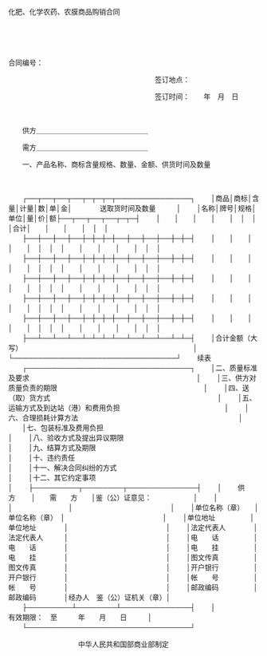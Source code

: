 



化肥、化学农药、农膜商品购销合同



 

　　　　　　　　　　　　　　　　　　　　　

　　　　　　　　　　　　　　　　　　　　　


 合同编号：
 
　　　　　　　　　　　　　　　　　　　　　签订地点：
 
　　　　　　　　　　　　　　　　　　　　　签订时间：　　年　月　日
 
　　



　　供方＿＿＿＿＿＿＿＿＿＿＿＿＿＿＿＿

　　需方＿＿＿＿＿＿＿＿＿＿＿＿＿＿＿＿

　　一、产品名称、商标含量规格、数量、金额、供货时间及数量

　　


　　┌──┬──┬──┬──┬─┬─┬─┬───────────────┐
　　│商品│商标│含量│计量│数│单│金│　　　　送取货时间及数量　　　│
　　│名称│牌号│规格│单位│量│价│额├──┬──┬──┬──┬─┬─┤
　　│　　│　　│　　│　　│　│　│　│合计│　　│　　│　　│　│　│
　　├──┼──┼──┼──┼─┼─┼─┼──┼──┼──┼──┼─┼─┤
　　│　　│　　│　　│　　│　│　│　│　　│　　│　　│　　│　│　│
　　├──┼──┼──┼──┼─┼─┼─┼──┼──┼──┼──┼─┼─┤
　　│　　│　　│　　│　　│　│　│　│　　│　　│　　│　　│　│　│
　　├──┼──┼──┼──┼─┼─┼─┼──┼──┼──┼──┼─┼─┤
　　│　　│　　│　　│　　│　│　│　│　　│　　│　　│　　│　│　│
　　├──┼──┼──┼──┼─┼─┼─┼──┼──┼──┼──┼─┼─┤
　　│　　│　　│　　│　　│　│　│　│　　│　　│　　│　　│　│　│
　　├──┼──┼──┼──┼─┼─┼─┼──┼──┼──┼──┼─┼─┤
　　│　　│　　│　　│　　│　│　│　│　　│　　│　　│　　│　│　│
　　├──┴──┴──┴──┴─┴─┴─┴──┴──┴──┴──┴─┴─┤
　　│合计金额（大写）　　　　　　　　　　　　　　　　　　　　　　　　　│　
　　└─────────────────────────────────┘
　　续表
　　┌─────────────────────────────────┐
　　│二、质量标准及要求　　　　　　　　　　　　　　　　　　　　　　　　│
　　│三、供方对质量负责的期限　　　　　　　　　　　　　　　　　　　　　│
　　│四、送（取）货方式　　　　　　　　　　　　　　　　　　　　　　　　│
　　│五、运输方式及到达站（港）和费用负担　　　　　　　　　　　　　　　│
　　│六、合理损耗计算方法　　　　　　　　　　　　　　　　　　　　　　　│
　　│七、包装标准及费用负担　　　　　　　　　　　　　　　　　　　　　　│
　　│八、验收方式及提出异议期限　　　　　　　　　　　　　　　　　　　　│
　　│九、结算方式及期限　　　　　　　　　　　　　　　　　　　　　　　　│
　　│十、违约责任　　　　　　　　　　　　　　　　　　　　　　　　　　　│
　　│十一、解决合同纠纷的方式　　　　　　　　　　　　　　　　　　　　　│
　　│十二、其它约定事项　　　　　　　　　　　　　　　　　　　　　　　　│
　　├─────────┬────────┬──────────────┤
　　│　　 供　　方　　 │　　需　　方　　│鉴（公）证意见：　　　　　　│
　　│　　　　　　　　　│　　　　　　　　│　　　　　　　　　　　　　　│
　　│单位名称（章）　　│单位名称（章）　│　　　　　　　　　　　　　　│
　　│单位地址　　　　　│单位地址　　　　│　　　　　　　　　　　　　　│
　　│法定代表人　　　　│法定代表人　　　│　　　　　　　　　　　　　　│
　　│电　　话　　　　　│电　　话　　　　│　　　　　　　　　　　　　　│
　　│电　　挂　　　　　│电　　挂　　　　│　　　　　　　　　　　　　　│
　　│图文传真　　　　　│图文传真　　　　│　　　　　　　　　　　　　　│
　　│开户银行　　　　　│开户银行　　　　│　　　　　　　　　　　　　　│
　　│帐　　号　　　　　│帐　　号　　　　│　　　　　　　　　　　　　　│
　　│邮政编码　　　　　│邮政编码　　　　│经办人　鉴（公）证机关（章）│
　　├─────────┴────────┴──────────────┤
　　│　　　　　　　　　　　　　有效期限：　至　　　年　　月　　日　　　│
　　└─────────────────────────────────┘
　　


　　　　　　　　　　中华人民共和国部商业部制定

　　